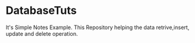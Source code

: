 # DatabaseTuts

It's Simple Notes Example.
This Repository helping the data retrive,insert, update and delete operation.
